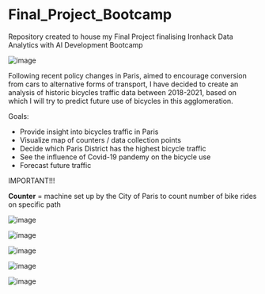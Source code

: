 # Final_Project_Bootcamp
Repository created to house my Final Project finalising Ironhack Data Analytics with AI Development Bootcamp

![image](https://user-images.githubusercontent.com/31353055/208941016-d83b7734-7911-4a8d-8a66-f7b6f13ad2e1.png)


Following recent policy changes in Paris, aimed to encourage conversion from cars to alternative forms of transport, I have decided to create an analysis of historic bicycles traffic data between 2018-2021, based on which I will try to predict future use of bicycles in this agglomeration.

Goals:
- Provide insight into bicycles traffic in Paris
- Visualize map of counters / data collection points
- Decide which Paris District has the highest bicycle traffic
- See the influence of Covid-19 pandemy on the bicycle use
- Forecast future traffic


IMPORTANT!!!

**Counter** = machine set up by the City of Paris to count number of bike rides on specific path 


![image](https://user-images.githubusercontent.com/31353055/209401963-e65a1a8f-b7d1-4b6c-bb8a-e11e9f1de674.png)

![image](https://user-images.githubusercontent.com/31353055/209402090-8a04b6b2-8cf5-4753-92e9-f0c37b441af6.png)

![image](https://user-images.githubusercontent.com/31353055/209401984-401efb4c-ac8a-4b4b-8c5e-3f092e6da592.png)

![image](https://user-images.githubusercontent.com/31353055/209402070-db803ad0-62e1-4488-8500-9844a9a4cc57.png)

![image](https://user-images.githubusercontent.com/31353055/209402010-10060685-2156-491e-b064-12d2d07842fd.png)

